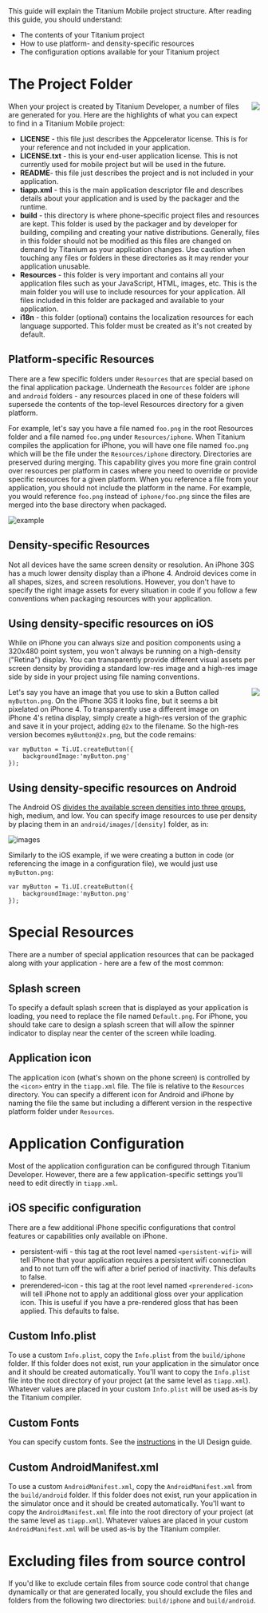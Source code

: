 <summary>
This guide will explain the Titanium Mobile project structure.  After reading this guide, you should understand:

* The contents of your Titanium project
* How to use platform- and density-specific resources
* The configuration options available for your Titanium project

</summary>

# The Project Folder

<img src="http://img.skitch.com/20101129-puqysnxcu5widbr9um7x5mw1xk.png" style="float:right;margin:0 0 20px 20px;"></img>
When your project is created by Titanium Developer, a number of files are generated for you.  Here are the highlights
of what you can expect to find in a Titanium Mobile project:

* **LICENSE** - this file just describes the Appcelerator license. This is for your reference and not included in your application.
* **LICENSE.txt** - this is your end-user application license. This is not currently used for mobile project but will be used in the future.
* **README**- this file just describes the project and is not included in your application.
* **tiapp.xml** - this is the main application descriptor file and describes details about your application and is used by the packager and the runtime.
* **build** - this directory is where phone-specific project files and resources are kept. This folder is used by the packager and by developer for building, compiling and creating your native distributions. Generally, files in this folder should not be modified as this files are changed on demand by Titanium as your application changes. Use caution when touching any files or folders in these directories as it may render your application unusable.
* **Resources** - this folder is very important and contains all your application files such as your JavaScript, HTML, images, etc. This is the main folder you will use to include resources for your application. All files included in this folder are packaged and available to your application.
* **i18n** - this folder (optional) contains the localization resources for each language supported. This folder must be created as it's not created by default.

## Platform-specific Resources

There are a few specific folders under `Resources` that are special based on the final application package. Underneath the `Resources` 
folder are `iphone` and `android` folders - any resources placed in one of these folders will supersede the contents of the top-level 
Resources directory for a given platform.

For example, let's say you have a file named `foo.png` in the root Resources folder and a file named `foo.png` under `Resources/iphone`.
When Titanium compiles the application for iPhone, you will have one file named `foo.png` which will be the file under the 
`Resources/iphone` directory. Directories are preserved during merging. This capability gives you more fine grain control over 
resources per platform in cases where you need to override or provide specific resources for a given platform. When you reference a 
file from your application, you should not include the platform in the name. For example, you would reference `foo.png` instead of 
`iphone/foo.png` since the files are merged into the base directory when packaged.

![example](http://img.skitch.com/20101129-enru76mrb5ppsspdye18cq5963.png)

## Density-specific Resources

Not all devices have the same screen density or resolution.  An iPhone 3GS has a much lower density display than a iPhone 4.
Android devices come in all shapes, sizes, and screen resolutions.  However, you don't have to specify the right image assets
for every situation in code if you follow a few conventions when packaging resources with your application.

## Using density-specific resources on iOS

While on iPhone you can always size and position components using a 320x480 point system, you won't always be running on a 
high-density ("Retina") display.  You can transparently provide different visual assets per screen density by providing a
standard low-res image and a high-res image side by side in your project using file naming conventions.

<img src="http://img.skitch.com/20101129-cuktta51j4929hnksabe81u3jm.png" style="float:right;margin:0 0 20px 20px"></img>
Let's say you have an image that you use to skin a Button called `myButton.png`.  On the iPhone 3GS it looks fine, but it seems a bit
pixelated on iPhone 4.  To transparently use a different image on iPhone 4's retina display, simply create a high-res version of the
graphic and save it in your project, adding `@2x` to the filename.  So the high-res version becomes `myButton@2x.png`, but the code
remains:

	var myButton = Ti.UI.createButton({
		backgroundImage:'myButton.png'
	});

## Using density-specific resources on Android

The Android OS [divides the available screen densities into three groups](http://developer.android.com/guide/practices/screens_support.html),
high, medium, and low.  You can specify image resources to use per density by placing them in an `android/images/[density]` folder,
as in:

![images](http://img.skitch.com/20101129-r3w6xk6i4tip9im3emgkfe86qp.png)

Similarly to the iOS example, if we were creating a button in code (or referencing the image in a configuration file), we would just 
use `myButton.png`:

	var myButton = Ti.UI.createButton({
		backgroundImage:'myButton.png'
	});

# Special Resources

There are a number of special application resources that can be packaged along with your application - here are a few of the most
common:

## Splash screen

To specify a default splash screen that is displayed as your application is loading, you need to replace the file named `Default.png`. 
For iPhone, you should take care to design a splash screen that will allow the spinner indicator to display near the center of the 
screen while loading.

## Application icon

The application icon (what's shown on the phone screen) is controlled by the `<icon>` entry in the `tiapp.xml` file. The file is 
relative to the `Resources` directory. You can specify a different icon for Android and iPhone by naming the file the same but 
including a different version in the respective platform folder under `Resources`.

# Application Configuration

Most of the application configuration can be configured through Titanium Developer. However, there are a few application-specific 
settings you'll need to edit directly in `tiapp.xml`.

## iOS specific configuration

There are a few additional iPhone specific configurations that control features or capabilities only available on iPhone.

* persistent-wifi - this tag at the root level named `<persistent-wifi>` will tell iPhone that your application requires a persistent wifi connection and to not turn off the wifi after a brief period of inactivity. This defaults to false.
* prerendered-icon - this tag at the root level named `<prerendered-icon>` will tell iPhone not to apply an additional gloss over your application icon. This is useful if you have a pre-rendered gloss that has been applied. This defaults to false.

## Custom Info.plist

To use a custom `Info.plist`, copy the `Info.plist` from the `build/iphone` folder. If this folder does not exist, run your 
application in the simulator once and it should be created automatically. You'll want to copy the `Info.plist` file into the 
root directory of your project (at the same level as `tiapp.xml`).  Whatever values are placed in your custom `Info.plist` will 
be used as-is by the Titanium compiler.

## Custom Fonts

You can specify custom fonts. See the [instructions](ui_design.html#ios_custom_fonts) in the UI Design guide.

## Custom AndroidManifest.xml

To use a custom `AndroidManifest.xml`, copy the `AndroidManifest.xml` from the `build/android` folder. If this folder does not 
exist, run your application in the simulator once and it should be created automatically. You'll want to copy the 
`AndroidManifest.xml` file into the root directory of your project (at the same level as `tiapp.xml`).  Whatever values are 
placed in your custom `AndroidManifest.xml` will be used as-is by the Titanium compiler.


# Excluding files from source control

If you'd like to exclude certain files from source code control that change dynamically or that are generated locally, you 
should exclude the files and folders from the following two directories: `build/iphone` and `build/android`.

